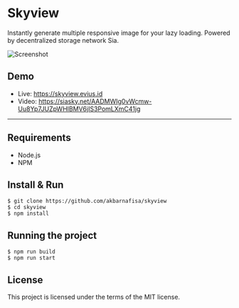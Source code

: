 # Skyview

Instantly generate multiple responsive image for your lazy loading. Powered by decentralized storage network Sia.

<img src="https://siasky.net/vAKPczAimsgqX0f7J-SG7qekws__H-w2V_1WmokmbfPKRg" alt="Screenshot"/>

## Demo
- Live: https://skyview.evius.id
- Video: https://siasky.net/AADMWIg0vWcmw-Uu8Yp7JUZpWHIBMV6jIS3PomLXmC41jg

---
## Requirements

- Node.js
- NPM

## Install & Run

    $ git clone https://github.com/akbarnafisa/skyview
    $ cd skyview
    $ npm install

## Running the project
    $ npm run build
    $ npm run start

## License
This project is licensed under the terms of the MIT license.
